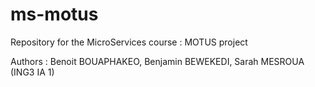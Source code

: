 # ms-motus
Repository for the MicroServices course : MOTUS project

Authors : Benoit BOUAPHAKEO, Benjamin BEWEKEDI, Sarah MESROUA (ING3 IA 1)

